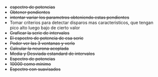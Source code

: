 * ~~espectro de potencias~~
* ~~Obtener pendientes~~
* ~~intentar variar los parametros obteniendo estas pendientes~~
* Tomar criterios para detectar disparos mas caracteristicos, que tengan pico alto luego bajo de cierto valor
* ~~Graficar la serie de intervalos~~
* ~~El espectro de potencia de esa serie~~
* ~~Poder ver las 3 ventanas y verlo~~
* ~~Calcular la neurona acoplada~~
*  ~~Media y Desviada estandard de intervalos~~
*  ~~Espectro de potencias~~
*  ~~10000 como mínimo~~
*  ~~Espectro con suavisados~~